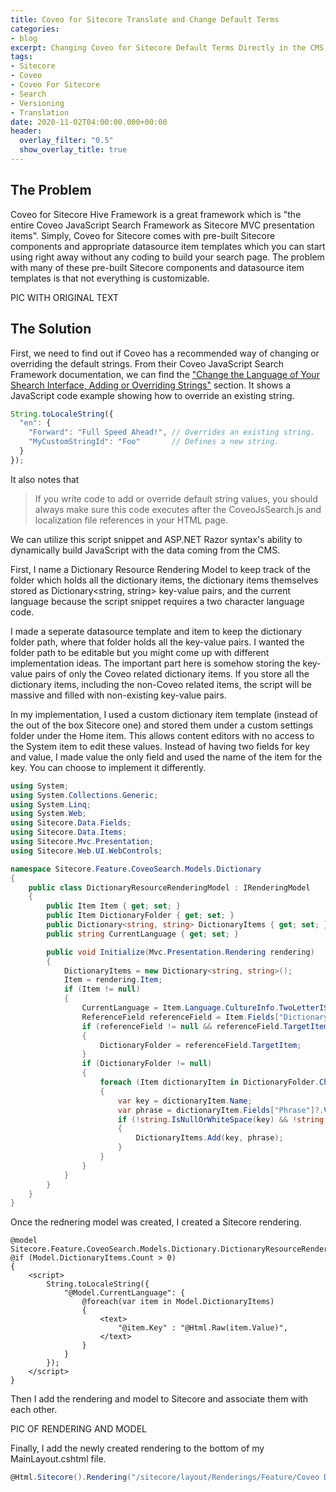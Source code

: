 ```yaml
---
title: Coveo for Sitecore Translate and Change Default Terms
categories:
- blog
excerpt: Changing Coveo for Sitecore Default Terms Directly in the CMS
tags:
- Sitecore
- Coveo
- Coveo For Sitecore
- Search
- Versioning
- Translation
date: 2020-11-02T04:00:00.000+00:00
header:
  overlay_filter: "0.5"
  show_overlay_title: true
---
```


## The Problem

Coveo for Sitecore Hive Framework is a great framework which is "the entire Coveo JavaScript Search Framework as Sitecore MVC presentation items". Simply, Coveo for Sitecore comes with pre-built Sitecore components and appropriate datasource item templates which you can start using right away without any coding to build your search page. The problem with many of these pre-built Sitecore components and datasource item templates is that not everything is customizable.

PIC WITH ORIGINAL TEXT

## The Solution

First, we need to find out if Coveo has a recommended way of changing or overriding the default strings. From their Coveo JavaScript Search Framework documentation, we can find the ["Change the Language of Your Shearch Interface, Adding or Overriding Strings"](https://docs.coveo.com/en/421/javascript-search-framework/change-the-language-of-your-search-interface#adding-or-overriding-strings) section.
It shows a JavaScript code example showing how to override an existing string.

``` JavaScript
String.toLocaleString({ 
  "en": {
    "Forward": "Full Speed Ahead!", // Overrides an existing string.
    "MyCustomStringId": "Foo"       // Defines a new string.
  }
});
```
It also notes that
> If you write code to add or override default string values, you should always make sure this code executes after the CoveoJsSearch.js and localization file references in your HTML page.

We can utilize this script snippet and ASP.NET Razor syntax's ability to dynamically build JavaScript with the data coming from the CMS.

First, I name a Dictionary Resource Rendering Model to keep track of the folder which holds all the dictionary items, the dictionary items themselves stored as Dictionary<string, string> key-value pairs, and the current language because the script snippet requires a two character language code.

I made a seperate datasource template and item to keep the dictionary folder path, where that folder holds all the key-value pairs. I wanted the folder path to be editable but you might come up with different implementation ideas. The important part here is somehow storing the key-value pairs of only the Coveo related dictionary items. If you store all the dictionary items, including the non-Coveo related items, the script will be massive and filled with non-existing key-value pairs.

In my implementation, I used a custom dictionary item template (instead of the out of the box Sitecore one) and stored them under a custom settings folder under the Home item. This allows content editors with no access to the System item to edit these values. Instead of having two fields for key and value, I made value the only field and used the name of the item for the key. You can choose to implement it differently.

``` c#
using System;
using System.Collections.Generic;
using System.Linq;
using System.Web;
using Sitecore.Data.Fields;
using Sitecore.Data.Items;
using Sitecore.Mvc.Presentation;
using Sitecore.Web.UI.WebControls;

namespace Sitecore.Feature.CoveoSearch.Models.Dictionary
{
    public class DictionaryResourceRenderingModel : IRenderingModel
    {
        public Item Item { get; set; }
        public Item DictionaryFolder { get; set; }
        public Dictionary<string, string> DictionaryItems { get; set; }
        public string CurrentLanguage { get; set; }

        public void Initialize(Mvc.Presentation.Rendering rendering)
        {
            DictionaryItems = new Dictionary<string, string>();
            Item = rendering.Item;
            if (Item != null)
            {
                CurrentLanguage = Item.Language.CultureInfo.TwoLetterISOLanguageName;
                ReferenceField referenceField = Item.Fields["Dictionary Folder"];
                if (referenceField != null && referenceField.TargetItem != null)
                {
                    DictionaryFolder = referenceField.TargetItem;
                }
                if (DictionaryFolder != null)
                {
                    foreach (Item dictionaryItem in DictionaryFolder.Children)
                    {
                        var key = dictionaryItem.Name;
                        var phrase = dictionaryItem.Fields["Phrase"]?.Value;
                        if (!string.IsNullOrWhiteSpace(key) && !string.IsNullOrWhiteSpace(phrase))
                        {
                            DictionaryItems.Add(key, phrase);
                        }
                    }
                }
            }
        }
    }
}
```

Once the rednering model was created, I created a Sitecore rendering.

``` cshtml
@model Sitecore.Feature.CoveoSearch.Models.Dictionary.DictionaryResourceRenderingModel
@if (Model.DictionaryItems.Count > 0)
{
    <script>
        String.toLocaleString({
            "@Model.CurrentLanguage": {
                @foreach(var item in Model.DictionaryItems)
                {
                    <text>
                        "@item.Key" : "@Html.Raw(item.Value)",
                    </text>
                }
            }
        });
    </script>
}
```

Then I add the rendering and model to Sitecore and associate them with each other.

PIC OF RENDERING AND MODEL

Finally, I add the newly created rendering to the bottom of my MainLayout.cshtml file.

``` c#
@Html.Sitecore().Rendering("/sitecore/layout/Renderings/Feature/Coveo Dictionary/Dictionary Resource", new { DataSource = "/sitecore/content/Home/Settings/Coveo Search Dictionary Config" })
```
